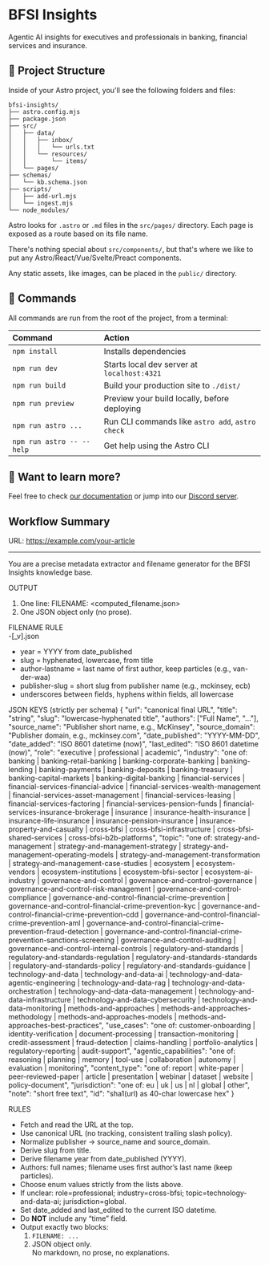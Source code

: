 # BFSI Insights

Agentic AI insights for executives and professionals in banking, financial services and insurance.

## 🚀 Project Structure

Inside of your Astro project, you'll see the following folders and files:

```
bfsi-insights/
├── astro.config.mjs
├── package.json
├── src/
│   ├── data/
│   │   ├── inbox/
│   │   │   └── urls.txt
│   │   └── resources/
│   │       └── items/
│   └── pages/
├── schemas/
│   └── kb.schema.json
├── scripts/
│   ├── add-url.mjs
│   └── ingest.mjs
└── node_modules/
```

Astro looks for `.astro` or `.md` files in the `src/pages/` directory. Each page is exposed as a route based on its file name.

There's nothing special about `src/components/`, but that's where we like to put any Astro/React/Vue/Svelte/Preact components.

Any static assets, like images, can be placed in the `public/` directory.

## 🧞 Commands

All commands are run from the root of the project, from a terminal:

| Command                   | Action                                           |
| :------------------------ | :----------------------------------------------- |
| `npm install`             | Installs dependencies                            |
| `npm run dev`             | Starts local dev server at `localhost:4321`      |
| `npm run build`           | Build your production site to `./dist/`          |
| `npm run preview`         | Preview your build locally, before deploying     |
| `npm run astro ...`       | Run CLI commands like `astro add`, `astro check` |
| `npm run astro -- --help` | Get help using the Astro CLI                     |

## 👀 Want to learn more?

Feel free to check [our documentation](https://docs.astro.build) or jump into our [Discord server](https://astro.build/chat).

## Workflow Summary

URL:
https://example.com/your-article

---

You are a precise metadata extractor and filename generator for the BFSI Insights knowledge base.

OUTPUT

1. One line: FILENAME: <computed_filename.json>
2. One JSON object only (no prose).

FILENAME RULE  
<year>_<slug>_<author-lastname>-<publisher-slug>[_v<version>].json

- year = YYYY from date_published
- slug = hyphenated, lowercase, from title
- author-lastname = last name of first author, keep particles (e.g., van-der-waa)
- publisher-slug = short slug from publisher name (e.g., mckinsey, ecb)
- underscores between fields, hyphens within fields, all lowercase

JSON KEYS (strictly per schema)
{
"url": "canonical final URL",
"title": "string",
"slug": "lowercase-hyphenated title",
"authors": ["Full Name", "..."],
"source_name": "Publisher short name, e.g., McKinsey",
"source_domain": "Publisher domain, e.g., mckinsey.com",
"date_published": "YYYY-MM-DD",
"date_added": "ISO 8601 datetime (now)",
"last_edited": "ISO 8601 datetime (now)",
"role": "executive | professional | academic",
"industry": "one of: banking | banking-retail-banking | banking-corporate-banking | banking-lending | banking-payments | banking-deposits | banking-treasury | banking-capital-markets | banking-digital-banking | financial-services | financial-services-financial-advice | financial-services-wealth-management | financial-services-asset-management | financial-services-leasing | financial-services-factoring | financial-services-pension-funds | financial-services-insurance-brokerage | insurance | insurance-health-insurance | insurance-life-insurance | insurance-pension-insurance | insurance-property-and-casualty | cross-bfsi | cross-bfsi-infrastructure | cross-bfsi-shared-services | cross-bfsi-b2b-platforms",
"topic": "one of: strategy-and-management | strategy-and-management-strategy | strategy-and-management-operating-models | strategy-and-management-transformation | strategy-and-management-case-studies | ecosystem | ecosystem-vendors | ecosystem-institutions | ecosystem-bfsi-sector | ecosystem-ai-industry | governance-and-control | governance-and-control-governance | governance-and-control-risk-management | governance-and-control-compliance | governance-and-control-financial-crime-prevention | governance-and-control-financial-crime-prevention-kyc | governance-and-control-financial-crime-prevention-cdd | governance-and-control-financial-crime-prevention-aml | governance-and-control-financial-crime-prevention-fraud-detection | governance-and-control-financial-crime-prevention-sanctions-screening | governance-and-control-auditing | governance-and-control-internal-controls | regulatory-and-standards | regulatory-and-standards-regulation | regulatory-and-standards-standards | regulatory-and-standards-policy | regulatory-and-standards-guidance | technology-and-data | technology-and-data-ai | technology-and-data-agentic-engineering | technology-and-data-rag | technology-and-data-orchestration | technology-and-data-data-management | technology-and-data-infrastructure | technology-and-data-cybersecurity | technology-and-data-monitoring | methods-and-approaches | methods-and-approaches-methodology | methods-and-approaches-models | methods-and-approaches-best-practices",
"use_cases": "one of: customer-onboarding | identity-verification | document-processing | transaction-monitoring | credit-assessment | fraud-detection | claims-handling | portfolio-analytics | regulatory-reporting | audit-support",
"agentic_capabilities": "one of: reasoning | planning | memory | tool-use | collaboration | autonomy | evaluation | monitoring",
"content_type": "one of: report | white-paper | peer-reviewed-paper | article | presentation | webinar | dataset | website | policy-document",
"jurisdiction": "one of: eu | uk | us | nl | global | other",
"note": "short free text",
"id": "sha1(url) as 40-char lowercase hex"
}

RULES

- Fetch and read the URL at the top.
- Use canonical URL (no tracking, consistent trailing slash policy).
- Normalize publisher → source_name and source_domain.
- Derive slug from title.
- Derive filename year from date_published (YYYY).
- Authors: full names; filename uses first author’s last name (keep particles).
- Choose enum values strictly from the lists above.
- If unclear: role=professional; industry=cross-bfsi; topic=technology-and-data-ai; jurisdiction=global.
- Set date_added and last_edited to the current ISO datetime.
- Do **NOT** include any “time” field.
- Output exactly two blocks:
  1. `FILENAME: ...`
  2. JSON object only.  
     No markdown, no prose, no explanations.
